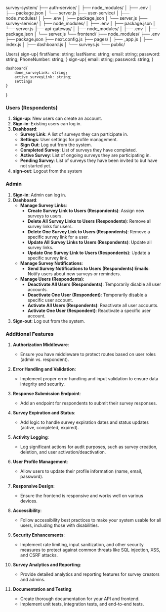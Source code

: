 survey-system/
├── auth-service/
│   ├── node_modules/
│   ├── .env
│   ├── package.json
│   └── server.js
├── user-service/
│   ├── node_modules/
│   ├── .env
│   ├── package.json
│   └── server.js
├── survey-service/
│   ├── node_modules/
│   ├── .env
│   ├── package.json
│   └── server.js
├── api-gateway/
│   ├── node_modules/
│   ├── .env
│   ├── package.json
│   └── server.js
└── frontend/
    ├── node_modules/
    ├── .env
    ├── package.json
    ├── next.config.js
    ├── pages/
    │   ├── _app.js
    │   ├── index.js
    │   ├── dashboard.js
    │   └── surveys.js
    └── public/





Users{
    sign-up{
        firstName: string;
        lastName: string;
        email: string;
        password: string;
        PhoneNumber: string;
    }
    sign-up{
        email: string;
        password: string;
    }

    dashboard{
        done_surveyLink: string;
        active_surveyLink: string;
        settings
    }
}


### Users (Respondents)
1. **Sign-up**: New users can create an account.
2. **Sign-in**: Existing users can log in.
3. **Dashboard**:
   - **Survey Link**: A list of surveys they can participate in.
   - **Settings**: User settings for profile management.
   - **Sign Out**: Log out from the system.
   - **Completed Survey**: List of surveys they have completed.
   - **Active Survey**: List of ongoing surveys they are participating in.
   - **Pending Survey**: List of surveys they have been invited to but have not started yet.
4. **sign-out**: Logout from the system

### Admin
1. **Sign-in**: Admin can log in.
2. **Dashboard**:
   - **Manage Survey Links**:
     - **Create Survey Link to Users (Respondents)**: Assign new surveys to users.
     - **Delete All Survey Links to Users (Respondents)**: Remove all survey links for users.
     - **Delete One Survey Link to Users (Respondents)**: Remove a specific survey link for a user.
     - **Update All Survey Links to Users (Respondents)**: Update all survey links.
     - **Update One Survey Link to Users (Respondents)**: Update a specific survey link.
   - **Manage Survey Notifications**:
     - **Send Survey Notifications to Users (Respondents) Emails**: Notify users about new surveys or reminders.
   - **Manage Users (Respondents)**:
     - **Deactivate All Users (Respondents)**: Temporarily disable all user accounts.
     - **Deactivate One User (Respondent)**: Temporarily disable a specific user account.
     - **Activate All Users (Respondents)**: Reactivate all user accounts.
     - **Activate One User (Respondent)**: Reactivate a specific user account.
3. **Sign-out**: Log out from the system.

### Additional Features

1. **Authorization Middleware**:
   - Ensure you have middleware to protect routes based on user roles (admin vs. respondent).

2. **Error Handling and Validation**:
   - Implement proper error handling and input validation to ensure data integrity and security.

3. **Response Submission Endpoint**:
   - Add an endpoint for respondents to submit their survey responses.

4. **Survey Expiration and Status**:
   - Add logic to handle survey expiration dates and status updates (active, completed, expired).

5. **Activity Logging**:
   - Log significant actions for audit purposes, such as survey creation, deletion, and user activation/deactivation.

6. **User Profile Management**:
   - Allow users to update their profile information (name, email, password).

7. **Responsive Design**:
   - Ensure the frontend is responsive and works well on various devices.

8. **Accessibility**:
   - Follow accessibility best practices to make your system usable for all users, including those with disabilities.

9. **Security Enhancements**:
   - Implement rate limiting, input sanitization, and other security measures to protect against common threats like SQL injection, XSS, and CSRF attacks.

10. **Survey Analytics and Reporting**:
    - Provide detailed analytics and reporting features for survey creators and admins.

11. **Documentation and Testing**:
    - Create thorough documentation for your API and frontend.
    - Implement unit tests, integration tests, and end-to-end tests.


            

